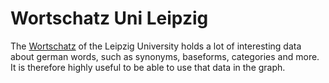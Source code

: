 # Wortschatz Uni Leipzig

The [Wortschatz](http://wortschatz.uni-leipzig.de) of the Leipzig University holds a lot of interesting data about german words, such as synonyms, baseforms, categories and more. It is therefore highly useful to be able to use that data in the graph.